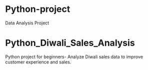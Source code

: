 # Python-project
Data Analysis Project
# Python_Diwali_Sales_Analysis
Python project for beginners- Analyze Diwali sales data to improve customer experience and sales.
